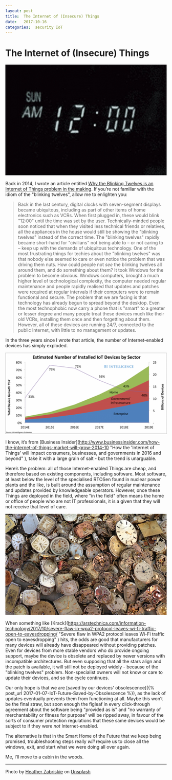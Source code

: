 ```yaml
---
layout: post
title:  The Internet of (Insecure) Things 
date:   2017-10-16 
categories:  security IoT 
---
```


# The Internet of (Insecure) Things


![](/images/unknown_filename.355.jpeg)

Back in 2014, I wrote an article entitled [Why the Blinking Twelves is an Internet of Things problem in the making](http://www.cloudcomputingintelligence.com/comment-blog/item/1696-why-the-blinking-twelves-is-an-internet-of-things-problem-in-the-making). If you’re not familiar with the idiom of the "blinking twelves", allow me to enlighten you:

> Back in the last century, digital clocks with seven-segment displays became ubiquitous, including as part of other items of home electronics such as VCRs. When first plugged in, these would blink "12:00" until the time was set by the user.
> Technically-minded people soon noticed that when they visited less technical friends or relatives, all the appliances in the house would still be showing the "blinking twelves" instead of the correct time. The "blinking twelves" rapidly became short-hand for "civilians" not being able to – or not caring to – keep up with the demands of ubiquitous technology.
> One of the most frustrating things for techies about the "blinking twelves" was that nobody else seemed to care or even notice the problem that was driving them nuts. How could people not *see* the blinking twelves all around them, and do something about them?
> It took Windows for the problem to become obvious. Windows computers, brought a much higher level of technological complexity, the computer needed regular maintenance and people rapidly realised that updates and patches were required at regular intervals if their computers were to remain functional and secure.
> The problem that we are facing is that technology has already begun to spread beyond the desktop. Even the most technophobic now carry a phone that is "smart" to a greater or lesser degree and many people treat these devices much like their old VCRs, installing them once and then forgetting about them. However, all of these devices are running 24/7, connected to the public Internet, with little to no management or updates.

In the three years since I wrote that article, the number of Internet-enabled devices has simply exploded. 

![|751x0](/images/unknown_filename.356.png)

I know, it’s from [Business Insider](http://www.businessinsider.com/how-the-internet-of-things-market-will-grow-2014-10 "How the 'Internet of Things' will impact consumers, businesses, and governments in 2016 and beyond" ), take it with a large grain of salt - but the trend is unarguable.

Here’s the problem: all of those Internet-enabled Things are cheap, and therefore based on existing components, including software. Most software, at least below the level of the specialised RTOSen found in nuclear power plants and the like, is built around the assumption of regular maintenance and updates provided by knowledgeable operators. However, once these Things are deployed in the field, where "in the field" often means the home or office of people who are not IT professionals, it is a given that they will not receive that level of care.

![](/images/unknown_filename.357.png)

When something like [Krack](https://arstechnica.com/information-technology/2017/10/severe-flaw-in-wpa2-protocol-leaves-wi-fi-traffic-open-to-eavesdropping/ "Severe flaw in WPA2 protocol leaves Wi-Fi traffic open to eavesdropping" ) hits, the odds are good that manufacturers for many devices will already have disappeared without providing patches. Even for devices from more stable vendors who do provide ongoing support, maybe the device is obsolete and replaced by newer versions with incompatible architectures. But even supposing that all the stars align and the patch is available, it will still not be deployed widely - because of the "blinking twelves" problem. Non-specialist owners will not know or care to update their devices, and so the cycle continues.

Our only hope is that we are [saved by our devices' obsolescence]({% post_url 2017-01-07-IoT-Future-Saved-by-Obsolescence %}), as the lack of updates eventually prevents them from functioning at all. Maybe this won’t be the final straw, but soon enough the figleaf in every click-through agreement about the software being "provided as is" and "no warranty of merchantability or fitness for purpose" will be ripped away, in favour of the sorts of consumer protection regulations that these same devices would be subject to if they were *not* Internet-enabled.

The alternative is that in the Smart Home of the Future that we keep being promised, troubleshooting steps really *will* require us to close all the windows, exit, and start what we were doing all over again.

Me, I’ll move to a cabin in the woods. 

***
Photo by [Heather Zabriskie](http://heatherzabriskie.com) on [Unsplash](https://unsplash.com)

